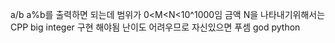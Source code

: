 a/b 
a%b를 출력하면 되는데 
범위가 0<M<N<10^1000임 
금액 N을 나타내기위해서는 CPP big integer 구현 해야됨 
난이도 어려우므로 자신있으면 푸셈
god python 

